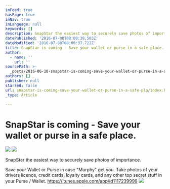 ```yaml
---
inFeed: true
hasPage: true
inNav: true
inLanguage: null
keywords: []
description: SnapStar the easiest way to securely save photos of importance.
datePublished: '2016-07-08T08:00:38.503Z'
dateModified: '2016-07-08T08:00:37.722Z'
title: SnapStar is coming - Save your wallet or purse in a safe place.
author:
  - name: ''
    url: ''
sourcePath: >-
  _posts/2016-06-10-snapstar-is-coming-save-your-wallet-or-purse-in-a-safe-pla.md
authors: []
publisher: null
starred: false
url: snapstar-is-coming-save-your-wallet-or-purse-in-a-safe-pla/index.html
_type: Article

---
```

# SnapStar is coming - Save your wallet or purse in a safe place.
![](https://s3-us-west-2.amazonaws.com/the-grid-img/p/db1d4c84f4ac519cd28973819741bdc2eacdd59f.jpg)
![](https://the-grid-user-content.s3-us-west-2.amazonaws.com/36594f15-c17a-4bf2-ad25-52ef301ffb7f.jpg)

SnapStar the easiest way to securely save photos of importance.

Save your Wallet or Purse in case "Murphy" get you. Take photos of your drivers licence, credit cards, loyalty cards, and any other top secret stuff in your Purse / Wallet. https://itunes.apple.com/app/id1117239999
![](https://the-grid-user-content.s3-us-west-2.amazonaws.com/48c4dc35-bfce-4f6a-89e4-dcfcf87e3561.jpg)